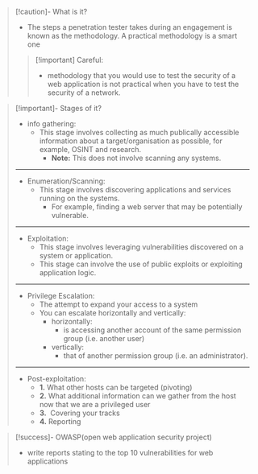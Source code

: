 >[!caution]- What is it?
>- The steps a penetration tester takes during an engagement is known as the methodology.
>	 A practical methodology is a smart one
>
>>[!important] Careful:
>>- methodology that you would use to test the security of a web application is not practical when you have to test the security of a network.

>[!important]- Stages of it?
>- info gathering:
>	- This stage involves collecting as much publically accessible information about a target/organisation as possible, for example, OSINT and research.
>		- **Note:** This does not involve scanning any systems.
>---
>- Enumeration/Scanning:
>	- This stage involves discovering applications and services running on the systems.
>		- For example, finding a web server that may be potentially vulnerable.
>---
>- Exploitation:
>	- This stage involves leveraging vulnerabilities discovered on a system or application.
>	- This stage can involve the use of public exploits or exploiting application logic.
>---
>- Privilege Escalation:
>	- The attempt to expand your access to a system
>	- You can escalate horizontally and vertically:
>		- horizontally:
>			- is accessing another account of the same permission group (i.e. another user)
>		- vertically:
>			- that of another permission group (i.e. an administrator).
>---
>- Post-exploitation:
>	- **1.** What other hosts can be targeted (pivoting)
>	- **2.** What additional information can we gather from the host now that we are a privileged user
>	- **3.**  Covering your tracks
>	- **4.** Reporting
>

>[!success]- OWASP(open web application security project)
>- write reports stating to the top 10 vulnerabilities for web applications

